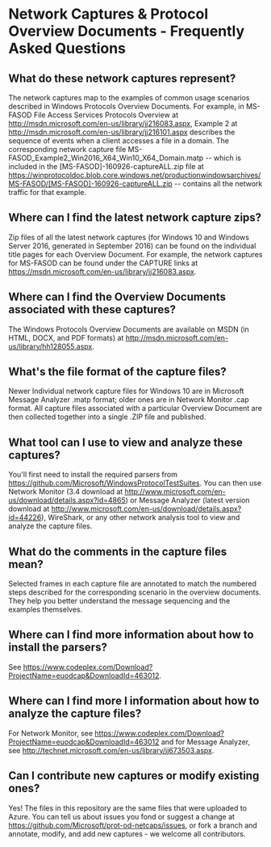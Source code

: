 # Network Captures & Protocol Overview Documents - Frequently Asked Questions

## What do these network captures represent?
The network captures map to the examples of common usage scenarios described in Windows Protocols Overview Documents. For example, in MS-FASOD File Access Services Protocols Overview at http://msdn.microsoft.com/en-us/library/jj216083.aspx, Example 2 at http://msdn.microsoft.com/en-us/library/jj216101.aspx describes the sequence of events when a client accesses a file in a domain. The corresponding network capture file MS-FASOD_Example2_Win2016_X64_Win10_X64_Domain.matp -- which is included in the [MS-FASOD]-160926-captureALL.zip file at https://winprotocoldoc.blob.core.windows.net/productionwindowsarchives/MS-FASOD/[MS-FASOD]-160926-captureALL.zip -- contains all the network traffic for that example.

## Where can I find the latest network capture zips?
Zip files of all the latest network captures (for Windows 10 and Windows Server 2016, generated in September 2016) can be found on the individual title pages for each Overview Document. For example, the network captures for MS-FASOD can be found under the CAPTURE links at https://msdn.microsoft.com/en-us/library/jj216083.aspx.

## Where can I find the Overview Documents associated with these captures?
The Windows Protocols Overview Documents are available on MSDN (in HTML, DOCX, and PDF formats) at http://msdn.microsoft.com/en-us/library/hh128055.aspx.

## What's the file format of the capture files?
Newer Individual network capture files for Windows 10 are in Microsoft Message Analyzer .matp format; older ones are in Network Monitor .cap format. All capture files associated with a particular Overview Document are then collected together into a single .ZIP file and published.

## What tool can I use to view and analyze these captures?
You'll first need to install the required parsers from https://github.com/Microsoft/WindowsProtocolTestSuites. You can then use Network Monitor (3.4 download at http://www.microsoft.com/en-us/download/details.aspx?id=4865) or Message Analyzer (latest version download at http://www.microsoft.com/en-us/download/details.aspx?id=44226), WireShark, or any other network analysis tool to view and analyze the capture files.

## What do the comments in the capture files mean?
Selected frames in each capture file are annotated to match the numbered steps described for the corresponding scenario in the overview documents. They help you better understand the message sequencing and the examples themselves. 

## Where can I find more information about how to install the parsers?
See https://www.codeplex.com/Download?ProjectName=euodcap&DownloadId=463012.

## Where can I find more I information about how to analyze the capture files?
For Network Monitor, see https://www.codeplex.com/Download?ProjectName=euodcap&DownloadId=463012 and for Message Analyzer, see http://technet.microsoft.com/en-us/library/jj673503.aspx.

## Can I contribute new captures or modify existing ones?
Yes! The files in this repository are the same files that were uploaded to Azure. You can tell us about issues you fond or suggest a change at https://github.com/Microsoft/prot-od-netcaps/issues, or fork a branch and annotate, modify, and add new captures - we welcome all contributors.
